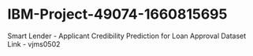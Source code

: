 # IBM-Project-49074-1660815695
Smart Lender - Applicant Credibility Prediction for Loan Approval
Dataset Link - vjms0502
